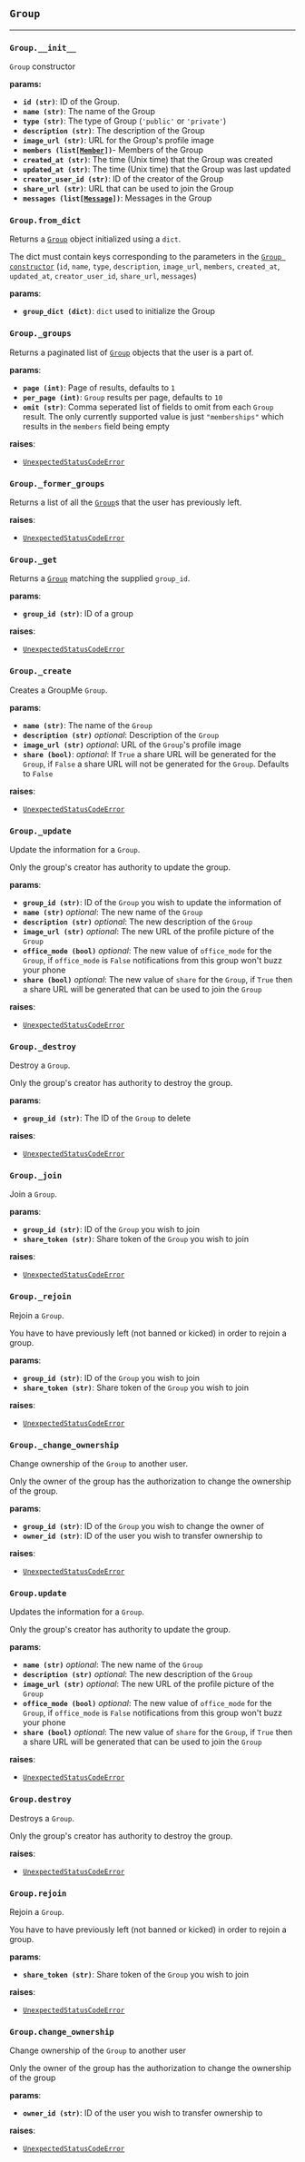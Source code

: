 ## `Group`
---
### `Group.__init__`
`Group` constructor

**params:**

- **`id (str)`**: ID of the Group.
- **`name (str)`**: The name of the Group
- **`type (str)`**: The type of Group (`'public'` or `'private'`)
- **`description (str)`**: The description of the Group
- **`image_url (str)`**: URL for the Group's profile image
- **`members (list[`[`Member`](/groupmeme/api/#member)`])`**- Members of the Group
- **`created_at (str)`**: The time (Unix time) that the Group was created
- **`updated_at (str)`**: The time (Unix time) that the Group was last updated
- **`creator_user_id (str)`**: ID of the creator of the Group
- **`share_url (str)`**: URL that can be used to join the Group
- **`messages (list[`[`Message`](/groupmeme/api/#message)`])`**: Messages in the Group

### `Group.from_dict`
Returns a [`Group`](#group) object initialized using a `dict`.

The dict must contain keys corresponding to the parameters in the [`Group constructor`](#group__init__) (`id`, `name`, `type`, `description`, `image_url`, `members`, `created_at`, `updated_at`, `creator_user_id`, `share_url`, `messages`)

**params**:
- **`group_dict (dict)`**: `dict` used to initialize the Group

### `Group._groups`
Returns a paginated list of [`Group`](#group) objects that the user is a part of.

**params**:
- **`page (int)`**: Page of results, defaults to `1`
- **`per_page (int)`**: `Group` results per page, defaults to `10`
- **`omit (str)`**: Comma seperated list of fields to omit from each `Group` result. The only currently supported value is just `"memberships"` which results in the `members` field being empty

**raises**:
- [`UnexpectedStatusCodeError`](/groupmeme/api/errors#unexpectedstatuscodeerror)

### `Group._former_groups`
Returns a list of all the [`Group`](#group)s that the user has previously left.

**raises**:
- [`UnexpectedStatusCodeError`](/groupmeme/api/errors#unexpectedstatuscodeerror)

### `Group._get`
Returns a [`Group`](#group) matching the supplied `group_id`.

**params**:
- **`group_id (str)`**: ID of a group

**raises**:
- [`UnexpectedStatusCodeError`](/groupmeme/api/errors#unexpectedstatuscodeerror)

### `Group._create`
Creates a GroupMe `Group`.

**params**:
- **`name (str)`**: The name of the `Group`
- **`description (str)`** *optional*:  Description of the `Group`
- **`image_url (str)`** *optional*: URL of the `Group`'s profile image
- **`share (bool)`**: *optional*: If `True` a share URL will be generated for the `Group`, if `False` a share URL will not be generated for the `Group`. Defaults to `False`

**raises**:
- [`UnexpectedStatusCodeError`](/groupmeme/api/errors#unexpectedstatuscodeerror)


### `Group._update`
Update the information for a `Group`.

Only the group's creator has authority to update the group.

**params**:
- **`group_id (str)`**: ID of the `Group` you wish to update the information of
- **`name (str)`** *optional*: The new name of the `Group`
- **`description (str)`** *optional*: The new description of the `Group`
- **`image_url (str)`** *optional*: The new URL of the profile picture of the `Group`
- **`office_mode (bool)`** *optional*: The new value of `office_mode` for the `Group`, if `office_mode` is `False` notifications from this group won't buzz your phone
- **`share (bool)`** *optional*: The new value of `share` for the `Group`, if `True` then a share URL will be generated that can be used to join the `Group`

**raises**:
- [`UnexpectedStatusCodeError`](/groupmeme/api/errors#unexpectedstatuscodeerror)


### `Group._destroy`
Destroy a `Group`.

Only the group's creator has authority to destroy the group.

**params**:
- **`group_id (str)`**: The ID of the `Group` to delete

**raises**:
- [`UnexpectedStatusCodeError`](/groupmeme/api/errors#unexpectedstatuscodeerror)


### `Group._join`
Join a `Group`.

**params**:
- **`group_id (str)`**: ID of the `Group` you wish to join
- **`share_token (str)`**: Share token of the `Group` you wish to join

**raises**:
- [`UnexpectedStatusCodeError`](/groupmeme/api/errors#unexpectedstatuscodeerror)


### `Group._rejoin`
Rejoin a `Group`.

You have to have previously left (not banned or kicked) in order to rejoin a group.

**params**:
- **`group_id (str)`**: ID of the `Group` you wish to join
- **`share_token (str)`**: Share token of the `Group` you wish to join

**raises**:
- [`UnexpectedStatusCodeError`](/groupmeme/api/errors#unexpectedstatuscodeerror)


### `Group._change_ownership`
Change ownership of the `Group` to another user.

Only the owner of the group has the authorization to change the ownership of the group.

**params**:
- **`group_id (str)`**: ID of the `Group` you wish to change the owner of
- **`owner_id (str)`**: ID of the user you wish to transfer ownership to

**raises**:
- [`UnexpectedStatusCodeError`](/groupmeme/api/errors#unexpectedstatuscodeerror)


### `Group.update`
Updates the information for a `Group`.

Only the group's creator has authority to update the group.

**params**:
- **`name (str)`** *optional*: The new name of the `Group`
- **`description (str)`** *optional*: The new description of the `Group`
- **`image_url (str)`** *optional*: The new URL of the profile picture of the `Group`
- **`office_mode (bool)`** *optional*: The new value of `office_mode` for the `Group`, if `office_mode` is `False` notifications from this group won't buzz your phone
- **`share (bool)`** *optional*: The new value of `share` for the `Group`, if `True` then a share URL will be generated that can be used to join the `Group`

**raises**:
- [`UnexpectedStatusCodeError`](/groupmeme/api/errors#unexpectedstatuscodeerror)


### `Group.destroy`
Destroys a `Group`.

Only the group's creator has authority to destroy the group.

**raises**:
- [`UnexpectedStatusCodeError`](/groupmeme/api/errors#unexpectedstatuscodeerror)


### `Group.rejoin`
Rejoin a `Group`.

You have to have previously left (not banned or kicked) in order to rejoin a group.

**params**:
- **`share_token (str)`**: Share token of the `Group` you wish to join

**raises**:
- [`UnexpectedStatusCodeError`](/groupmeme/api/errors#unexpectedstatuscodeerror)


### `Group.change_ownership`
Change ownership of the `Group` to another user

Only the owner of the group has the authorization to change the ownership of the group

**params**:
- **`owner_id (str)`**: ID of the user you wish to transfer ownership to

**raises**:
- [`UnexpectedStatusCodeError`](/groupmeme/api/errors#unexpectedstatuscodeerror)
